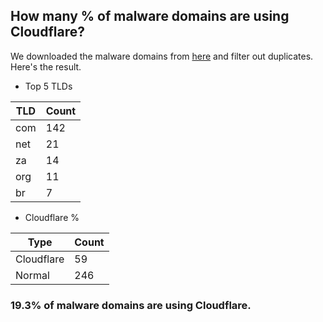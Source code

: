 ## How many % of malware domains are using Cloudflare?


We downloaded the malware domains from [here](https://urlhaus.abuse.ch) and filter out duplicates.
Here's the result.


[//]: # (start replacement)


- Top 5 TLDs

| TLD | Count |
| --- | --- |
| com | 142 |
| net | 21 |
| za | 14 |
| org | 11 |
| br | 7 |


- Cloudflare %

| Type | Count |
| --- | --- |
| Cloudflare | 59 |
| Normal | 246 |


### 19.3% of malware domains are using Cloudflare.